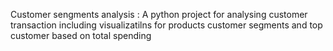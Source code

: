 Customer sengments analysis : A python project for analysing customer transaction including visualizatilns for products customer segments and top customer based on total spending

